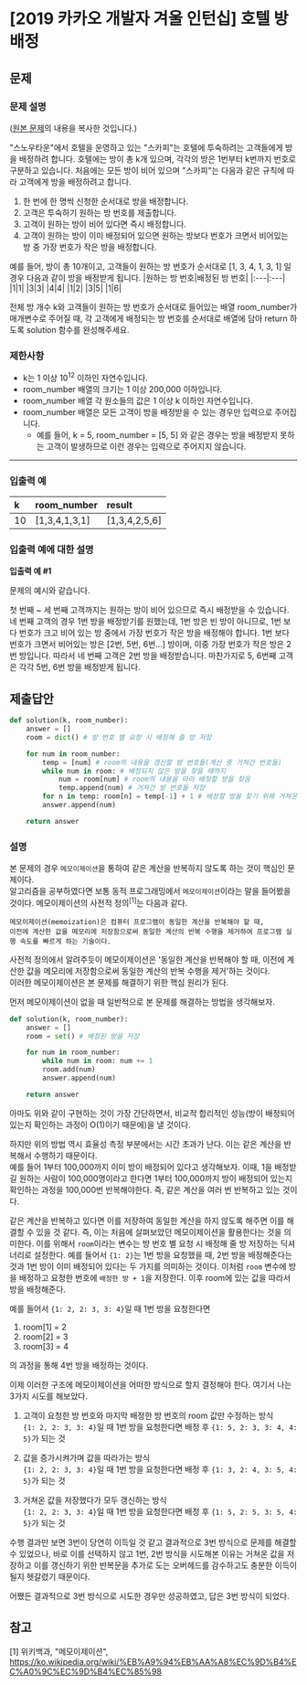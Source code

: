 # [2019 카카오 개발자 겨울 인턴십] 호텔 방 배정
## 문제
### 문제 설명
([원본 문제](https://programmers.co.kr/learn/courses/30/lessons/64063)의 내용을 복사한 것입니다.)

"스노우타운"에서 호텔을 운영하고 있는 "스카피"는 호텔에 투숙하려는 고객들에게 방을 배정하려 합니다. 호텔에는 방이 총 k개 있으며, 각각의 방은 1번부터 k번까지 번호로 구분하고 있습니다. 처음에는 모든 방이 비어 있으며 "스카피"는 다음과 같은 규칙에 따라 고객에게 방을 배정하려고 합니다.

1. 한 번에 한 명씩 신청한 순서대로 방을 배정합니다.
2. 고객은 투숙하기 원하는 방 번호를 제출합니다.
3. 고객이 원하는 방이 비어 있다면 즉시 배정합니다.
4. 고객이 원하는 방이 이미 배정되어 있으면 원하는 방보다 번호가 크면서 비어있는 방 중 가장 번호가 작은 방을 배정합니다.

예를 들어, 방이 총 10개이고, 고객들이 원하는 방 번호가 순서대로 [1, 3, 4, 1, 3, 1] 일 경우 다음과 같이 방을 배정받게 됩니다.
|원하는 방 번호|배정된 방 번호|
|:---|:---|
|1|1|
|3|3|
|4|4|
|1|2|
|3|5|
|1|6|

전체 방 개수 k와 고객들이 원하는 방 번호가 순서대로 들어있는 배열 room_number가 매개변수로 주어질 때, 각 고객에게 배정되는 방 번호를 순서대로 배열에 담아 return 하도록 solution 함수를 완성해주세요.

### 제한사항
* k는 1 이상 10<sup>12</sup> 이하인 자연수입니다.
* room_number 배열의 크기는 1 이상 200,000 이하입니다.
* room_number 배열 각 원소들의 값은 1 이상 k 이하인 자연수입니다.
* room_number 배열은 모든 고객이 방을 배정받을 수 있는 경우만 입력으로 주어집니다.
  * 예를 들어, k = 5, room_number = [5, 5] 와 같은 경우는 방을 배정받지 못하는 고객이 발생하므로 이런 경우는 입력으로 주어지지 않습니다.

___

### 입출력 예
|k|room_number|result|
|:---|:---|:---|
|10|[1,3,4,1,3,1]|[1,3,4,2,5,6]|

### 입출력 예에 대한 설명
**입출력 예 #1**

문제의 예시와 같습니다.

첫 번째 ~ 세 번째 고객까지는 원하는 방이 비어 있으므로 즉시 배정받을 수 있습니다. 네 번째 고객의 경우 1번 방을 배정받기를 원했는데, 1번 방은 빈 방이 아니므로, 1번 보다 번호가 크고 비어 있는 방 중에서 가장 번호가 작은 방을 배정해야 합니다. 1번 보다 번호가 크면서 비어있는 방은 [2번, 5번, 6번...] 방이며, 이중 가장 번호가 작은 방은 2번 방입니다. 따라서 네 번째 고객은 2번 방을 배정받습니다. 마찬가지로 5, 6번째 고객은 각각 5번, 6번 방을 배정받게 됩니다.

## 제출답안
```python
def solution(k, room_number):
    answer = []
    room = dict() # 방 번호 별 요청 시 배정해 줄 방 저장

    for num in room_number:
        temp = [num] # room의 내용을 갱신할 방 번호들(계산 중 거쳐간 번호들)
        while num in room: # 배정되지 않은 방을 찾을 때까지
            num = room[num] # room의 내용을 따라 배정할 방을 찾음
            temp.append(num) # 거쳐간 방 번호들 저장
        for n in temp: room[n] = temp[-1] + 1 # 배정할 방을 찾기 위해 거쳐온 방들의 room 값 수정
        answer.append(num)

    return answer
```
### 설명
본 문제의 경우 `메모이제이션`을 통하여 같은 계산을 반복하지 않도록 하는 것이 핵심인 문제이다.  
알고리즘을 공부하였다면 보통 동적 프로그래밍에서 `메모이제이션`이라는 말을 들어봤을 것이다. 메모이제이션의 사전적 정의<sup>[1]</sup>는 다음과 같다.
```
메모이제이션(memoization)은 컴퓨터 프로그램이 동일한 계산을 반복해야 할 때, 
이전에 계산한 값을 메모리에 저장함으로써 동일한 계산의 반복 수행을 제거하여 프로그램 실행 속도를 빠르게 하는 기술이다.
```

사전적 정의에서 알려주듯이 메모이제이션은 '동일한 계산을 반복해야 할 때, 이전에 계산한 값을 메모리에 저장함으로써 동일한 계산의 반복 수행을 제거'하는 것이다.  
이러한 메모이제이션은 본 문제를 해결하기 위한 핵심 원리가 된다.

먼저 메모이제이션이 없을 때 일반적으로 본 문제를 해결하는 방법을 생각해보자.
```python
def solution(k, room_number):
    answer = []
    room = set() # 배정된 방을 저장

    for num in room_number:
        while num in room: num += 1
        room.add(num)
        answer.append(num)

    return answer
```
아마도 위와 같이 구현하는 것이 가장 간단하면서, 비교적 합리적인 성능(방이 배정되어 있는지 확인하는 과정이 O(1)이기 때문에)을 낼 것이다.

하지만 위의 방법 역시 효율성 측정 부분에서는 시간 초과가 난다. 이는 같은 계산을 반복해서 수행하기 때문이다.  
예를 들어 1부터 100,000까지 이미 방이 배정되어 있다고 생각해보자. 이때, 1을 배정받길 원하는 사람이 100,000명이라고 한다면 1부터 100,000까지 방이 배정되어 있는지 확인하는 과정을 100,000번 
반복해야한다. 즉, 같은 계산을 여러 번 반복하고 있는 것이다.

같은 계산을 반복하고 있다면 이를 저장하여 동일한 계산을 하지 않도록 해주면 이를 해결할 수 있을 것 같다. 즉, 이는 처음에 살펴보았던 메모이제이션을 활용한다는 것을 의미한다.
이를 위해서 `room`이라는 변수는 방 번호 별 요청 시 배정해 줄 방 저장하는 딕셔너리로 설정한다. 
예를 들어서 `{1: 2}`는 1번 방을 요청했을 때, 2번 방을 배정해준다는 것과 1번 방이 이미 배정되어 있다는 두 가지를 의미하는 것이다. 
이처럼 `room` 변수에 방을 배정하고 요청한 번호에 `배정한 방 + 1`을 저장한다. 이후 room에 있는 값을 따라서 방을 배정해준다.

예를 들어서 `{1: 2, 2: 3, 3: 4}`일 때 1번 방을 요청한다면

1. room[1] = 2
2. room[2] = 3
3. room[3] = 4

의 과정을 통해 4번 방을 배정하는 것이다.

이제 이러한 구조에 메모이제이션을 어떠한 방식으로 할지 결정해야 한다. 여기서 나는 3가지 시도를 해보았다.

1. 고객이 요청한 방 번호와 마지막 배정한 방 번호의 room 값만 수정하는 방식  
`{1: 2, 2: 3, 3: 4}`일 때 1번 방을 요청한다면 배정 후 `{1: 5, 2: 3, 3: 4, 4: 5}`가 되는 것

2. 값을 증가시켜가며 값을 따라가는 방식  
`{1: 2, 2: 3, 3: 4}`일 때 1번 방을 요청한다면 배정 후 `{1: 3, 2: 4, 3: 5, 4: 5}`가 되는 것

3. 거쳐온 값을 저장했다가 모두 갱신하는 방식  
`{1: 2, 2: 3, 3: 4}`일 때 1번 방을 요청한다면 배정 후 `{1: 5, 2: 5, 3: 5, 4: 5}`가 되는 것

수행 결과만 보면 3번이 당연히 이득일 것 같고 결과적으로 3번 방식으로 문제를 해결할 수 있었으나, 바로 이를 선택하지 않고 1번, 2번 방식을 시도해본 이유는 거쳐온 값을 저장하고 이를 갱신하기 위한 반복문을 추가로 
도는 오버헤드를 감수하고도 충분한 이득이 될지 헷갈렸기 때문이다.

어쨌든 결과적으로 3번 방식으로 시도한 경우만 성공하였고, 답은 3번 방식이 되었다.

## 참고
[1] 위키백과, "메모이제이션", https://ko.wikipedia.org/wiki/%EB%A9%94%EB%AA%A8%EC%9D%B4%EC%A0%9C%EC%9D%B4%EC%85%98
